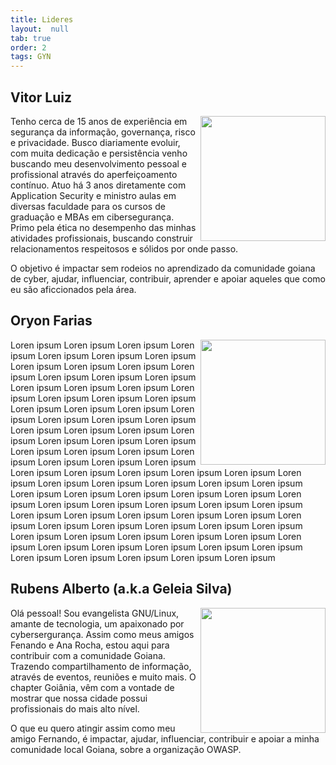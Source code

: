 ```yaml
---
title: Lideres
layout:  null
tab: true
order: 2
tags: GYN
---
```

## Vitor Luiz
<div>
   <p>
      <a href="https://linkedin.com/in/vitorluigi"><img height="200cm" align="right" src="https://user-images.githubusercontent.com/108578555/192782476-1792cbd5-946b-44d2-92ec-defbfe7a358a.png"></a>
   </p>
   <p> 
Tenho cerca de 15 anos de experiência em segurança da informação, governança, risco e privacidade. Busco diariamente evoluir, com muita dedicação e persistência venho buscando meu desenvolvimento pessoal e profissional através do aperfeiçoamento contínuo. Atuo há 3 anos diretamente com Application Security e ministro aulas em diversas faculdade para os cursos de graduação e MBAs em cibersegurança. Primo pela ética no desempenho das minhas atividades profissionais, buscando construir relacionamentos respeitosos e sólidos por onde passo.
   </p>
   <p>
      O objetivo é impactar sem rodeios no aprendizado da comunidade goiana de cyber, ajudar, influenciar, contribuir, aprender e apoiar aqueles que como eu são aficcionados pela área.
   </p>
</div>

## Oryon Farias
<div>
  <p>
      <a href="https://www.linkedin.com/in/oryon-farias"><img height="200cm" align="right" src="https://user-images.githubusercontent.com/108578555/192782476-1792cbd5-946b-44d2-92ec-defbfe7a358a.png"></a>
  </p>
  <p> 
Loren ipsum Loren ipsum Loren ipsum  Loren ipsum  Loren ipsum  Loren ipsum  Loren ipsum  Loren ipsum  Loren ipsum Loren ipsum Loren ipsum  Loren ipsum  Loren ipsum Loren ipsum Loren ipsum Loren ipsum  Loren ipsum  Loren ipsum  Loren ipsum  Loren ipsum  Loren ipsum  Loren ipsum Loren ipsum Loren ipsum  Loren ipsum  Loren ipsum
Loren ipsum Loren ipsum Loren ipsum  Loren ipsum  Loren ipsum  Loren ipsum  Loren ipsum  Loren ipsum  Loren ipsum Loren ipsum Loren ipsum  Loren ipsum  Loren ipsum
Loren ipsum Loren ipsum Loren ipsum  Loren ipsum  Loren ipsum  Loren ipsum  Loren ipsum  Loren ipsum  Loren ipsum Loren ipsum Loren ipsum  Loren ipsum  Loren ipsum
Loren ipsum Loren ipsum Loren ipsum  Loren ipsum  Loren ipsum  Loren ipsum  Loren ipsum  Loren ipsum  Loren ipsum Loren ipsum Loren ipsum  Loren ipsum  Loren ipsum
Loren ipsum Loren ipsum Loren ipsum  Loren ipsum  Loren ipsum  Loren ipsum  Loren ipsum  Loren ipsum  Loren ipsum Loren ipsum Loren ipsum  Loren ipsum  Loren ipsum
Loren ipsum Loren ipsum Loren ipsum  Loren ipsum  Loren ipsum  Loren ipsum  Loren ipsum  Loren ipsum  Loren ipsum Loren ipsum Loren ipsum  Loren ipsum  Loren ipsum
  </p>

</div>

## Rubens Alberto (a.k.a Geleia Silva) 
<div>

  <p>
    <a href="https://www.linkedin.com/in/rubensalbertosilva">
      <img height="200cm" align="right" src="https://user-images.githubusercontent.com/108578555/192782476-1792cbd5-946b-44d2-92ec-defbfe7a358a.png">
    </a>
  </p>
  <p> 
     Olá pessoal! Sou evangelista GNU/Linux, amante de tecnologia, um apaixonado por cybersergurança. Assim como meus amigos Fenando e Ana Rocha, estou aqui para contribuir com a comunidade Goiana. Trazendo compartilhamento de informação, através de eventos, reuniões e muito mais. O chapter Goiânia, vêm com a vontade de mostrar que nossa cidade possui profissionais do mais alto nível. 
  </p>
  <p> 
     O que eu quero atingir assim como meu amigo Fernando, é impactar, ajudar, influenciar, contribuir e apoiar a minha comunidade local Goiana, sobre a organização OWASP. 
  </p>
</div> 
